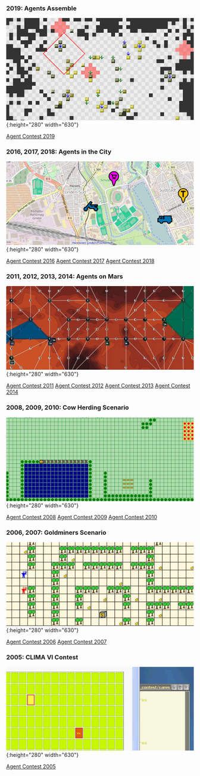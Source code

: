 ### 2019: Agents Assemble

![Agents Assemble](/2019/banner.png){:height="280" width="630"}

<div class="actions">
  <a href="/2019/" title="14th edition">Agent Contest 2019</a>
</div>

### 2016, 2017, 2018: Agents in the City

![Agents in the City](/2016/banner.jpg){:height="280" width="630"}

<div class="actions">
  <a href="/2016/" title="11th edition">Agent Contest 2016</a>
  <a href="/2017/" title="12th edition">Agent Contest 2017</a>
  <a href="/2018/" title="13th edition">Agent Contest 2018</a>
</div>

### 2011, 2012, 2013, 2014: Agents on Mars

![Agents on Mars](/2011/banner.jpg){:height="280" width="630"}

<div class="actions">
  <a href="/2011/" title="7th edition">Agent Contest 2011</a>
  <a href="/2012/" title="8th edition">Agent Contest 2012</a>
  <a href="/2013/" title="9th edition">Agent Contest 2013</a>
  <a href="/2014/" title="10th edition">Agent Contest 2014</a>
</div>

### 2008, 2009, 2010: Cow Herding Scenario

![Cows and Cowboys](/2010/banner.jpg){:height="280" width="630"}

<div class="actions">
  <a href="/2008/" title="4th edition">Agent Contest 2008</a>
  <a href="/2009/" title="5th edition">Agent Contest 2009</a>
  <a href="/2010/" title="6th edition">Agent Contest 2010</a>
</div>

### 2006, 2007: Goldminers Scenario

![Gold Miners](/2006/banner.jpg){:height="280" width="630"}

<div class="actions">
  <a href="/2006/" title="2nd edition">Agent Contest 2006</a>
  <a href="/2007/" title="3rd edition">Agent Contest 2007</a>
</div>

### 2005: CLIMA VI Contest

![cares](/2005/banner.jpg){:height="280" width="630"}

<div class="actions"><a href="/2005/" title="1st edition">Agent Contest 2005</a></div>
